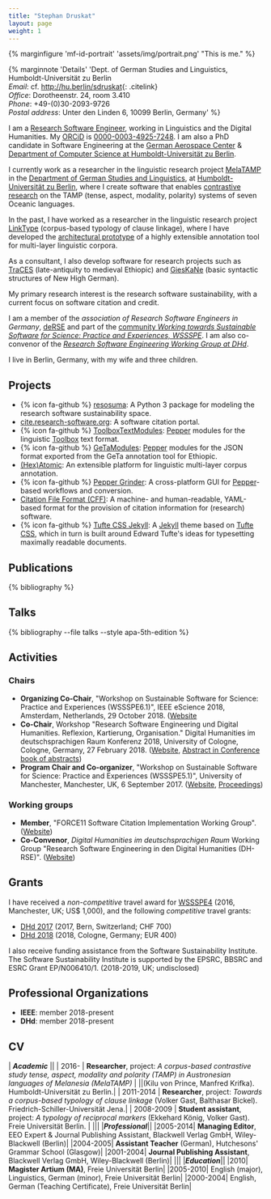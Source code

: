 ```yaml
---
title: "Stephan Druskat"
layout: page
weight: 1
---
```


{% marginfigure 'mf-id-portrait' 'assets/img/portrait.png' "This is me." %}

{% marginnote 'Details' 'Dept. of German Studies and Linguistics, Humboldt-Universität zu Berlin  
*Email*: cf. <http://hu.berlin/sdruskat>{: .citelink}  
*Office*: Dorotheenstr. 24, room 3.410  
*Phone*: +49-(0)30-2093-9726  
*Postal address*: Unter den Linden 6, 10099 Berlin, Germany' %}

I am a [Research Software Engineer](http://www.rse.ac.uk), working in Linguistics and the Digital Humanities. My [ORCiD](https://orcid.org) is [0000-0003-4925-7248](http://orcid.org/0000-0003-4925-7248). I am also a PhD candidate in Software Engineering at the [German Aerospace Center](https://www.dlr.de/sc/desktopdefault.aspx/tabid-1192/1635_read-37013/start-d/sortby-lastname/) & [Department of Computer Science at Humboldt-Universität zu Berlin](https://www.informatik.hu-berlin.de/en/standardseite-en?set_language=en).

I currently work as a researcher in the linguistic research project [MelaTAMP](https://hu.berlin/melatamp) in the [Department of German Studies and Linguistics](https://www.linguistik.hu-berlin.de/en), at [Humboldt-Universität zu Berlin](https://www.hu-berlin.de/en), where I create software that enables [contrastive research](https://wikis.hu-berlin.de/melatamp/Main_page) on the TAMP (tense, aspect, modality, polarity) systems of seven Oceanic languages.

In the past, I have worked as a researcher in the linguistic research project [LinkType](http://linktype.iaa.uni-jena.de/) (corpus-based typology of clause linkage), where I have developed the [architectural prototype](http://corpus-tools.org/atomic) of a highly extensible annotation tool for multi-layer linguistic corpora.

As a consultant, I also develop software for research projects such as [TraCES](https://www.traces.uni-hamburg.de/) (late-antiquity to medieval Ethiopic) and [GiesKaNe](https://gieskane.com/) (basic syntactic structures of New High German).

My primary research interest is the research software sustainability, with a current focus on
software citation and credit.

I am a member of the *association of Research Software Engineers in Germany*, [deRSE](http://de-rse.org) and part of the [community *Working towards Sustainable Software for Science: Practice and Experiences, WSSSPE*](http://wssspe.researchcomputing.org.uk/). I am also co-convenor of the [*Research Software
Engineering Working Group at DHd*](http://dig-hum.de/ag-research-software-engineering-den-digital-humanities).

I live in Berlin, Germany, with my wife and three children.

## Projects

- {% icon fa-github %} [resosuma](https://github.com/research-software/resosuma): A Python 3 package
for modeling the research software sustainability space.
- [cite.research-software.org](https://cite.research-software.org): A software citation portal.
- {% icon fa-github %} [ToolboxTextModules](https://github.com/sdruskat/pepperModules-ToolboxTextModules): [Pepper](http://corpus-tools.org/pepper) modules for the linguistic [Toolbox](https://software.sil.org/toolbox/) text format.
- {% icon fa-github %} [GeTaModules](https://github.com/sdruskat/pepperModules-GeTaModules): [Pepper](http://corpus-tools.org/pepper) modules for the JSON format exported from the GeTa annotation tool for Ethiopic.
- [(Hex)Atomic](http://corpus-tools.org/atomic): An extensible platform for linguistic multi-layer corpus annotation.
- {% icon fa-github %} [Pepper Grinder](https://github.com/sdruskat/pepper-grinder): A cross-platform GUI for [Pepper](http://corpus-tools.org/pepper)-based workflows and conversion. 
- [Citation File Format (CFF)](http://sdruskat.net/citation-file-format): A machine- and human-readable, YAML-based format for the provision of citation information for (research) software.
- {% icon fa-github %} [Tufte CSS Jekyll](http://sdruskat.net/tufte-css-jekyll): A [Jekyll](http://jekyllrb.com/) theme based on [Tufte CSS](https://edwardtufte.github.io/tufte-css/), which in turn is built around Edward Tufte's ideas for typesetting maximally readable documents.


## Publications

{% bibliography %}

## Talks

{% bibliography --file talks --style apa-5th-edition %}

## Activities

### Chairs

- **Organizing Co-Chair**, "Workshop on Sustainable Software for Science: Practice and Experiences (WSSSPE6.1)", IEEE eScience 2018, Amsterdam, Netherlands, 29 October 2018. ([Website](http://wssspe.researchcomputing.org.uk/wssspe6-1/)
- **Co-Chair**, Workshop "Research Software Engineering und Digital Humanities. Reflexion, Kartierung, Organisation." Digital Humanities im deutschsprachigen Raum Konferenz 2018, University of Cologne, Cologne, Germany, 27 February 2018. ([Website](https://dh-rse.github.io/dhd-workshop-2018/), [Abstract in Conference book of abstracts](http://dhd2018.uni-koeln.de/wp-content/uploads/boa-DHd2018-web-ISBN.pdf))
- **Program Chair and Co-organizer**, "Workshop on Sustainable Software for Science: Practice and Experiences (WSSSPE5.1)", University of Manchester, Manchester, UK, 6 September 2017. ([Website](http://wssspe.researchcomputing.org.uk/wssspe5-1/), [Proceedings](https://doi.org/10.6084/m9.figshare.c.3869782))

### Working groups

- **Member**, "FORCE11 Software Citation Implementation Working Group". ([Website](https://www.force11.org/group/software-citation-implementation-working-group))
- **Co-Convenor**, *Digital Humanities im deutschsprachigen Raum* Working Group "Research Software Engineering in den Digital Humanities (DH-RSE)". ([Website](https://dh-rse.github.io/))

## Grants

I have received a *non-competitive* travel award for [WSSSPE4](http://wssspe.researchcomputing.org.uk/wssspe4/) (2016, Manchester, UK; US$ 1,000), and the following *competitive* travel grants:
- [DHd 2017](http://www.dhd2017.ch) (2017, Bern, Switzerland; CHF 700) 
- [DHd 2018](http://dhd2018.uni-koeln.de/) (2018, Cologne, Germany; EUR 400)

I also receive funding assistance from the Software Sustainability Institute. 
The Software Sustainability Institute is supported by the EPSRC, BBSRC and ESRC Grant EP/N006410/1. (2018-2019, UK; undisclosed)

## Professional Organizations

- **IEEE**: member 2018-present
- **DHd**: member 2018-present

## CV  

| ***Academic*** ||
| 2016- | **Researcher**, project: *A corpus-based contrastive study tense, aspect, modality and polarity (TAMP) in Austronesian languages of Melanesia (MelaTAMP)* |
||(Kilu von Prince, Manfred Krifka). Humboldt-Universität zu Berlin.|
| 2011-2014 | **Researcher**, project: *Towards a corpus-based typology of clause linkage* (Volker Gast, Balthasar Bickel). Friedrich-Schiller-Universität Jena.|
| 2008-2009	| **Student assistant**, project: *A typology of reciprocal markers* (Ekkehard König, Volker Gast). Freie Universität Berlin.  |
|||
|***Professional***||
|2005-2014|	**Managing Editor**, EEO Expert & Journal Publishing Assistant, Blackwell Verlag GmbH, Wiley-Blackwell (Berlin)|
|2004-2005|	**Assistant Teacher** (German), Hutchesons' Grammar School (Glasgow)|
|2001-2004|	**Journal Publishing Assistant**, Blackwell Verlag GmbH, Wiley-Blackwell (Berlin)|
|||
|***Education***||
|2010|	**Magister Artium (MA)**, Freie Universität Berlin|
|2005-2010|	English (major), Linguistics, German (minor), Freie Universität Berlin|
|2000-2004|	English, German (Teaching Certificate), Freie Universität Berlin|
